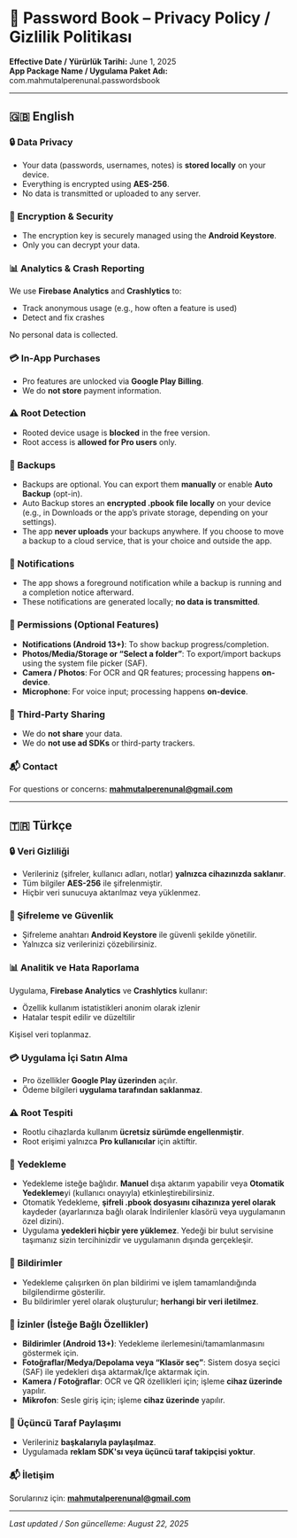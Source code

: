 # 🔐 Password Book – Privacy Policy / Gizlilik Politikası

**Effective Date / Yürürlük Tarihi:** June 1, 2025  
**App Package Name / Uygulama Paket Adı:** com.mahmutalperenunal.passwordsbook

---

## 🇬🇧 English

### 🔒 Data Privacy

- Your data (passwords, usernames, notes) is **stored locally** on your device.
- Everything is encrypted using **AES-256**.
- No data is transmitted or uploaded to any server.

### 🔐 Encryption & Security

- The encryption key is securely managed using the **Android Keystore**.
- Only you can decrypt your data.

### 📊 Analytics & Crash Reporting

We use **Firebase Analytics** and **Crashlytics** to:

- Track anonymous usage (e.g., how often a feature is used)
- Detect and fix crashes

No personal data is collected.

### 💳 In-App Purchases

- Pro features are unlocked via **Google Play Billing**.
- We do **not store** payment information.

### ⚠️ Root Detection

- Rooted device usage is **blocked** in the free version.
- Root access is **allowed for Pro users** only.

### 🔄 Backups

- Backups are optional. You can export them **manually** or enable **Auto Backup** (opt-in).
- Auto Backup stores an **encrypted .pbook file locally** on your device (e.g., in Downloads or the app’s private storage, depending on your settings).
- The app **never uploads** your backups anywhere. If you choose to move a backup to a cloud service, that is your choice and outside the app.

### 🔔 Notifications

- The app shows a foreground notification while a backup is running and a completion notice afterward.
- These notifications are generated locally; **no data is transmitted**.

### 🛂 Permissions (Optional Features)

- **Notifications (Android 13+)**: To show backup progress/completion.
- **Photos/Media/Storage or “Select a folder”**: To export/import backups using the system file picker (SAF).
- **Camera / Photos**: For OCR and QR features; processing happens **on-device**.
- **Microphone**: For voice input; processing happens **on-device**.

### 🔗 Third-Party Sharing

- We do **not share** your data.
- We do **not use ad SDKs** or third-party trackers.

### 📬 Contact

For questions or concerns: **mahmutalperenunal@gmail.com**

---

## 🇹🇷 Türkçe

### 🔒 Veri Gizliliği

- Verileriniz (şifreler, kullanıcı adları, notlar) **yalnızca cihazınızda saklanır**.
- Tüm bilgiler **AES-256** ile şifrelenmiştir.
- Hiçbir veri sunucuya aktarılmaz veya yüklenmez.

### 🔐 Şifreleme ve Güvenlik

- Şifreleme anahtarı **Android Keystore** ile güvenli şekilde yönetilir.
- Yalnızca siz verilerinizi çözebilirsiniz.

### 📊 Analitik ve Hata Raporlama

Uygulama, **Firebase Analytics** ve **Crashlytics** kullanır:

- Özellik kullanım istatistikleri anonim olarak izlenir
- Hatalar tespit edilir ve düzeltilir

Kişisel veri toplanmaz.

### 💳 Uygulama İçi Satın Alma

- Pro özellikler **Google Play üzerinden** açılır.
- Ödeme bilgileri **uygulama tarafından saklanmaz**.

### ⚠️ Root Tespiti

- Rootlu cihazlarda kullanım **ücretsiz sürümde engellenmiştir**.
- Root erişimi yalnızca **Pro kullanıcılar** için aktiftir.

### 🔄 Yedekleme

- Yedekleme isteğe bağlıdır. **Manuel** dışa aktarım yapabilir veya **Otomatik Yedekleme**yi (kullanıcı onayıyla) etkinleştirebilirsiniz.
- Otomatik Yedekleme, **şifreli .pbook dosyasını cihazınıza yerel olarak** kaydeder (ayarlarınıza bağlı olarak İndirilenler klasörü veya uygulamanın özel dizini).
- Uygulama **yedekleri hiçbir yere yüklemez**. Yedeği bir bulut servisine taşımanız sizin tercihinizdir ve uygulamanın dışında gerçekleşir.

### 🔔 Bildirimler

- Yedekleme çalışırken ön plan bildirimi ve işlem tamamlandığında bilgilendirme gösterilir.
- Bu bildirimler yerel olarak oluşturulur; **herhangi bir veri iletilmez**.

### 🛂 İzinler (İsteğe Bağlı Özellikler)

- **Bildirimler (Android 13+)**: Yedekleme ilerlemesini/tamamlanmasını göstermek için.
- **Fotoğraflar/Medya/Depolama veya “Klasör seç”**: Sistem dosya seçici (SAF) ile yedekleri dışa aktarmak/İçe aktarmak için.
- **Kamera / Fotoğraflar**: OCR ve QR özellikleri için; işleme **cihaz üzerinde** yapılır.
- **Mikrofon**: Sesle giriş için; işleme **cihaz üzerinde** yapılır.

### 🔗 Üçüncü Taraf Paylaşımı

- Verileriniz **başkalarıyla paylaşılmaz**.
- Uygulamada **reklam SDK'sı veya üçüncü taraf takipçisi yoktur**.

### 📬 İletişim

Sorularınız için: **mahmutalperenunal@gmail.com**

---

_Last updated / Son güncelleme: August 22, 2025_
